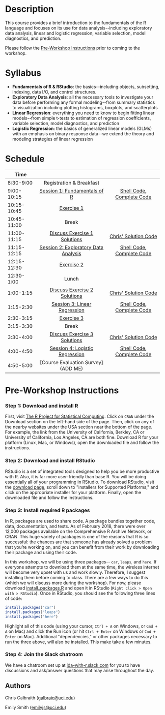 # Description
This course provides a brief introduction to the fundamentals of the R language and focuses on its use for data analysis--including exploratory data analysis, linear and logistic regression, variable selection, model diagnostics, and prediction.

Please follow the [Pre-Workshop Instructions](#Instructions) prior to coming to the workshop.


# Syllabus
* **Fundamentals of R & RStudio**: the basics--including objects, subsetting, indexing, data I/O, and control structures.
* **Exploratory Data Analysis**: all the necessary tools to investigate your data before performing any formal modeling--from summary statistics to visualization including plotting histograms, boxplots, and scatterplots
* **Linear Regression**: everything you need to know to begin fitting linear models--from simple t-tests to estimation of regression coefficients, variable selection, model diagnostics, and prediction
* **Logistic Regression**: the basics of generalized linear models (GLMs) with an emphasis on binary response data--we extend the theory and modeling strategies of linear regression


# Schedule

| 	   Time	    |           				|							|
| ------------- | :-----------------------:	| :-----------------------: |   
| 	8:30-9:00  	| Registration & Breakfast	|							|
| 	9:00-10:15	| [Session 1: Fundamentals of R](http://ucidatascienceinitiative.github.io//IDA-with-R/slides/session_1/slides.html)			| [Shell Code](http://ucidatascienceinitiative.github.io//IDA-with-R/slides/session_1/shell_code.R), [Complete Code](http://ucidatascienceinitiative.github.io//IDA-with-R/slides/session_1/complete_code.R) |
| 	10:15-10:45	| [Exercise 1](http://ucidatascienceinitiative.github.io//IDA-with-R/exercises/ex_1.html)					| |
| 	10:45-11:00	| Break						| |
| 	11:00-11:15	| [Discuss Exercise 1 Solutions](http://ucidatascienceinitiative.github.io//IDA-with-R/solutions/ex_1_soln.html) | [Chris' Solution Code](http://ucidatascienceinitiative.github.io//IDA-with-R/solutions/ex_1.R)   |
|   11:15-12:15 | [Session 2: Exploratory Data Analysis](http://ucidatascienceinitiative.github.io//IDA-with-R/slides/session_2/slides.html) 	| [Shell Code](http://ucidatascienceinitiative.github.io//IDA-with-R/slides/session_2/shell_code.R), [Complete Code](http://ucidatascienceinitiative.github.io//IDA-with-R/slides/session_2/complete_code.R) |
| 	12:15-12:30	| [Exercise 2](http://ucidatascienceinitiative.github.io//IDA-with-R/exercises/ex_2.html)					| |
| 	12:30-1:00 	| Lunch						| |
| 	1:00-1:15 	|  [Discuss Exercise 2 Solutions](http://ucidatascienceinitiative.github.io//IDA-with-R/solutions/ex_2_soln.html) | [Chris' Solution Code](http://ucidatascienceinitiative.github.io//IDA-with-R/solutions/ex_2.R)   |
| 	1:15-2:30	| [Session 3: Linear Regression](http://ucidatascienceinitiative.github.io//IDA-with-R/slides/session_3/slides.html)			| [Shell Code](http://ucidatascienceinitiative.github.io//IDA-with-R/slides/session_3/shell_code.R), [Complete Code](http://ucidatascienceinitiative.github.io//IDA-with-R/slides/session_3/complete_code.R) |
| 	2:30-3:15	| [Exercise 3](http://ucidatascienceinitiative.github.io//IDA-with-R/exercises/ex_3.html)					| |
| 	3:15-3:30	| Break						| |
| 	3:30-4:00	| [Discuss Exercise 3 Solutions](http://ucidatascienceinitiative.github.io//IDA-with-R/solutions/ex_3_soln.html) | [Chris' Solution Code](http://ucidatascienceinitiative.github.io//IDA-with-R/solutions/ex_3.R)	|
| 	4:00-4:50	| [Session 4: Logistic Regression](http://ucidatascienceinitiative.github.io//IDA-with-R/slides/session_4/slides.html)			| [Shell Code](http://ucidatascienceinitiative.github.io//IDA-with-R/slides/session_4/shell_code.R), [Complete Code](http://ucidatascienceinitiative.github.io//IDA-with-R/slides/session_4/complete_code.R) |
| 	4:50-5:00	| [Course Evaluation Survey](ADD ME)		| |


# <a name="Instructions"></a>Pre-Workshop Instructions
### Step 1: Download and install R
First, visit [The R Project for Statistical Computing](https://www.r-project.org/). Click on `CRAN` under the Download section on the left-hand side of the page. Then, click on any of the nearby websites under the USA section near the bottom of the page. For example, the link from the University of California, Berkley, CA or University of California, Los Angeles, CA are both fine. Download R for your platform (Linux, Mac, or Windows), open the downloaded file and follow the instructions.

### Step 2: Download and install RStudio
RStudio is a set of integrated tools designed to help you be more productive with R. Also, it is far more user-friendly than base R. You will be doing essentially all of your programming in RStudio. To download RStudio, visit the [download page](https://www.rstudio.com/products/rstudio/download/), scroll down to "Installers for Supported Platforms," and click on the appropriate installer for your platform. Finally, open the downloaded file and follow the instructions.

### Step 3: Install required R packages
In R, packages are used to share code. A package bundles together code, data, documentation, and tests. As of February 2018, there were over 12,000 packages available on the Comprehensive R Archive Network, or CRAN. This huge variety of packages is one of the reasons that R is so successful: the chances are that someone has already solved a problem that you’re working on, and you can benefit from their work by downloading their package and using their code.

In this workshop, we will be using three packages-- `car`, `leaps`, and `here`. If everyone attempts to download them at the same time, the wireless internet will become very upset with us and work slowly. Therefore, I suggest installing them before coming to class. There are a few ways to do this (which we will discuss more during the workshop). For now, please download [install_packages.R](http://ucidatascienceinitiative.github.io/IDA-with-R/install_packages.R) and open it in RStudio (`Right click > Open with > RStudio`). Once in RStudio, you should see the following three lines of code:
```r
install.packages("car")
install.packages("leaps")
install.packages("here")
```
Highlight all of this code (using your cursor, `Ctrl + A` on Windows, or `Cmd + A` on Mac) and click the Run icon (or hit `Ctrl + Enter` on Windows or `Cmd + Enter` on Mac). Additional "dependencies," or other packages necessary to run the three above, will also be installed. This make take a few minutes.

### Step 4: Join the Slack chatroom
We have a chatroom set up at [ida-with-r.slack.com](https://join.slack.com/t/ida-with-r/shared_invite/enQtMjgwNjE4NDczMzY1LWQ4MGU4Y2UzMzc0NmQxZjIwNzMzYjFkODBmODNlMjFmOTA3YzE1MWIyNTYxMzMzY2Y5YWY2YWQ4NmJhZGVkYmU) for you to have discussions and ask/answer questions that may arise throughout the day.


## Authors
Chris Galbraith (<galbraic@uci.edu>)

Emily Smith (<emilyjs@uci.edu>)
